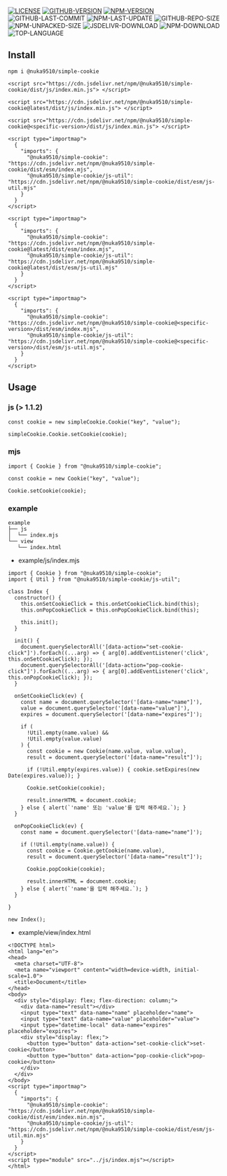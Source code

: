 [![LICENSE][license]][license-url]
[![GITHUB-VERSION][github-version]][github-version-url]
[![NPM-VERSION][npm-version]][npm-version-url]
![GITHUB-LAST-COMMIT][github-last-commit]
![NPM-LAST-UPDATE][npm-last-update]
![GITHUB-REPO-SIZE][github-repo-size]
![NPM-UNPACKED-SIZE][npm-unpacked-size]
![JSDELIVR-DOWNLOAD][jsdelivr-download]
![NPM-DOWNLOAD][npm-download]
![TOP-LANGUAGE][top-language]

[license]: https://img.shields.io/npm/l/%40nuka9510%2Fsimple-cookie
[license-url]: https://github.com/nuka9510/simple-cookie/blob/main/LICENSE

[github-version]: https://img.shields.io/github/package-json/v/nuka9510/simple-cookie?logo=github
[github-version-url]: https://github.com/nuka9510/simple-cookie

[npm-version]: https://img.shields.io/npm/v/%40nuka9510%2Fsimple-cookie?logo=npm
[npm-version-url]: https://www.npmjs.com/package/@nuka9510/simple-cookie

[github-last-commit]: https://img.shields.io/github/last-commit/nuka9510/simple-cookie?logo=github

[npm-last-update]: https://img.shields.io/npm/last-update/%40nuka9510%2Fsimple-cookie?logo=npm

[github-repo-size]: https://img.shields.io/github/repo-size/nuka9510/simple-cookie?logo=github

[npm-unpacked-size]: https://img.shields.io/npm/unpacked-size/%40nuka9510%2Fsimple-cookie?logo=npm

[jsdelivr-download]: https://img.shields.io/jsdelivr/npm/hm/%40nuka9510/simple-cookie?logo=jsdelivr

[npm-download]: https://img.shields.io/npm/dm/%40nuka9510%2Fsimple-cookie?logo=npm

[top-language]: https://img.shields.io/github/languages/top/nuka9510/simple-cookie

## Install
```
npm i @nuka9510/simple-cookie
```
```
<script src="https://cdn.jsdelivr.net/npm/@nuka9510/simple-cookie/dist/js/index.min.js"> </script>
```
```
<script src="https://cdn.jsdelivr.net/npm/@nuka9510/simple-cookie@latest/dist/js/index.min.js"> </script>
```
```
<script src="https://cdn.jsdelivr.net/npm/@nuka9510/simple-cookie@<specific-version>/dist/js/index.min.js"> </script>
```
```
<script type="importmap">
  {
    "imports": {
      "@nuka9510/simple-cookie": "https://cdn.jsdelivr.net/npm/@nuka9510/simple-cookie/dist/esm/index.mjs",
      "@nuka9510/simple-cookie/js-util": "https://cdn.jsdelivr.net/npm/@nuka9510/simple-cookie/dist/esm/js-util.mjs"
    }
  }
</script>
```
```
<script type="importmap">
  {
    "imports": {
      "@nuka9510/simple-cookie": "https://cdn.jsdelivr.net/npm/@nuka9510/simple-cookie@latest/dist/esm/index.mjs",
      "@nuka9510/simple-cookie/js-util": "https://cdn.jsdelivr.net/npm/@nuka9510/simple-cookie@latest/dist/esm/js-util.mjs"
    }
  }
</script>
```
```
<script type="importmap">
  {
    "imports": {
      "@nuka9510/simple-cookie": "https://cdn.jsdelivr.net/npm/@nuka9510/simple-cookie@<specific-version>/dist/esm/index.mjs",
      "@nuka9510/simple-cookie/js-util": "https://cdn.jsdelivr.net/npm/@nuka9510/simple-cookie@<specific-version>/dist/esm/js-util.mjs",
    }
  }
</script>
```
## Usage
### js (> 1.1.2)
```
const cookie = new simpleCookie.Cookie("key", "value");

simpleCookie.Cookie.setCookie(cookie);
```
### mjs
```
import { Cookie } from "@nuka9510/simple-cookie";

const cookie = new Cookie("key", "value");

Cookie.setCookie(cookie);
```
### example
```
example
├── js
│  └── index.mjs
└── view
   └── index.html
```
* example/js/index.mjs
```
import { Cookie } from "@nuka9510/simple-cookie";
import { Util } from "@nuka9510/simple-cookie/js-util";

class Index {
  constructor() {
    this.onSetCookieClick = this.onSetCookieClick.bind(this);
    this.onPopCookieClick = this.onPopCookieClick.bind(this);

    this.init();
  }

  init() {
    document.querySelectorAll('[data-action="set-cookie-click"]').forEach((...arg) => { arg[0].addEventListener('click', this.onSetCookieClick); });
    document.querySelectorAll('[data-action="pop-cookie-click"]').forEach((...arg) => { arg[0].addEventListener('click', this.onPopCookieClick); });
  }

  onSetCookieClick(ev) {
    const name = document.querySelector('[data-name="name"]'),
    value = document.querySelector('[data-name="value"]'),
    expires = document.querySelector('[data-name="expires"]');

    if (
      !Util.empty(name.value) &&
      !Util.empty(value.value)
    ) {
      const cookie = new Cookie(name.value, value.value),
      result = document.querySelector('[data-name="result"]');

      if (!Util.empty(expires.value)) { cookie.setExpires(new Date(expires.value)); }

      Cookie.setCookie(cookie);

      result.innerHTML = document.cookie;
    } else { alert(`'name' 또는 'value'를 입력 해주세요.`); }
  }

  onPopCookieClick(ev) {
    const name = document.querySelector('[data-name="name"]');

    if (!Util.empty(name.value)) {
      const cookie = Cookie.getCookie(name.value),
      result = document.querySelector('[data-name="result"]');

      Cookie.popCookie(cookie);

      result.innerHTML = document.cookie;
    } else { alert(`'name'을 입력 해주세요.`); }
  }

}

new Index();
```
* example/view/index.html
```
<!DOCTYPE html>
<html lang="en">
<head>
  <meta charset="UTF-8">
  <meta name="viewport" content="width=device-width, initial-scale=1.0">
  <title>Document</title>
</head>
<body>
  <div style="display: flex; flex-direction: column;">
    <div data-name="result"></div>
    <input type="text" data-name="name" placeholder="name">
    <input type="text" data-name="value" placeholder="value">
    <input type="datetime-local" data-name="expires" placeholder="expires">
    <div style="display: flex;">
      <button type="button" data-action="set-cookie-click">set-cookie</button>
      <button type="button" data-action="pop-cookie-click">pop-cookie</button>
    </div>
  </div>
</body>
<script type="importmap">
  {
    "imports": {
      "@nuka9510/simple-cookie": "https://cdn.jsdelivr.net/npm/@nuka9510/simple-cookie/dist/esm/index.min.mjs",
      "@nuka9510/simple-cookie/js-util": "https://cdn.jsdelivr.net/npm/@nuka9510/simple-cookie/dist/esm/js-util.min.mjs"
    }
  }
</script>
<script type="module" src="../js/index.mjs"></script>
</html>
```